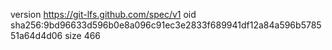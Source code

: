 version https://git-lfs.github.com/spec/v1
oid sha256:9bd96633d596b0e8a096c91ec3e2833f689941df12a84a596b578551a64d4d06
size 466

